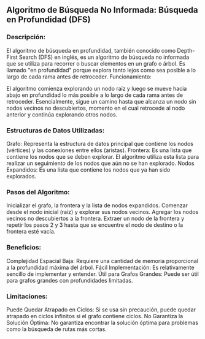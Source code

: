 ## Algoritmo de Búsqueda No Informada: Búsqueda en Profundidad (DFS)
### Descripción:

El algoritmo de búsqueda en profundidad, también conocido como Depth-First Search (DFS) en inglés, es un algoritmo de búsqueda no informada que se utiliza para recorrer o buscar elementos en un grafo o árbol. Es llamado "en profundidad" porque explora tanto lejos como sea posible a lo largo de cada rama antes de retroceder.
Funcionamiento:

El algoritmo comienza explorando un nodo raíz y luego se mueve hacia abajo en profundidad lo más posible a lo largo de cada rama antes de retroceder. Esencialmente, sigue un camino hasta que alcanza un nodo sin nodos vecinos no descubiertos, momento en el cual retrocede al nodo anterior y continúa explorando otros nodos.

### Estructuras de Datos Utilizadas:

Grafo: Representa la estructura de datos principal que contiene los nodos (vértices) y las conexiones entre ellos (aristas).
Frontera: Es una lista que contiene los nodos que se deben explorar. El algoritmo utiliza esta lista para realizar un seguimiento de los nodos que aún no se han explorado.
Nodos Expandidos: Es una lista que contiene los nodos que ya han sido explorados.

### Pasos del Algoritmo:

Inicializar el grafo, la frontera y la lista de nodos expandidos.
Comenzar desde el nodo inicial (raíz) y explorar sus nodos vecinos.
Agregar los nodos vecinos no descubiertos a la frontera.
Extraer un nodo de la frontera y repetir los pasos 2 y 3 hasta que se encuentre el nodo de destino o la frontera esté vacía.

### Beneficios:

Complejidad Espacial Baja: Requiere una cantidad de memoria proporcional a la profundidad máxima del árbol.
Fácil Implementación: Es relativamente sencillo de implementar y entender.
Útil para Grafos Grandes: Puede ser útil para grafos grandes con profundidades limitadas.

### Limitaciones:

Puede Quedar Atrapado en Ciclos: Si se usa sin precaución, puede quedar atrapado en ciclos infinitos si el grafo contiene ciclos.
No Garantiza la Solución Óptima: No garantiza encontrar la solución óptima para problemas como la búsqueda de rutas más cortas.

 
